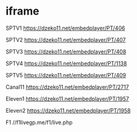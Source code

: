 # iframe

SPTV1
https://dzeko11.net/embedplayer/PT/406

SPTV2
https://dzeko11.net/embedplayer/PT/407

SPTV3
https://dzeko11.net/embedplayer/PT/408

SPTV4
https://dzeko11.net/embedplayer/PT/1138

SPTV5
https://dzeko11.net/embedplayer/PT/409

Canal11
https://dzeko11.net/embedplayer/PT/2717

Eleven1
https://dzeko11.net/embedplayer/PT/1957

Eleven2
https://dzeko11.net/embedplayer/PT/1958

F1
//f1livegp.me/f1/live.php
